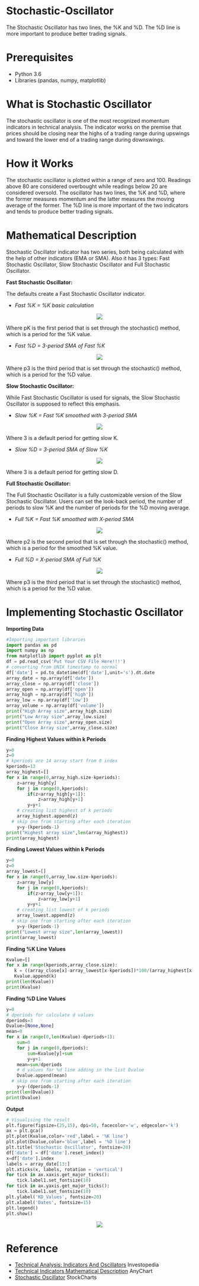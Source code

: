 # Stochastic-Oscillator
The Stochastic Oscillator has two lines, the %K and %D. The %D line is more important to produce better trading signals.
# Prerequisites
* Python 3.6
* Libraries (pandas, numpy, matplotlib)
# What is Stochastic Oscillator
 The stochastic oscillator is one of the most recognized momentum indicators in technical analysis. The indicator works on the premise that prices should be closing near the highs of a trading range during upswings and toward the lower end of a trading range during downswings.
# How it Works
 The stochastic oscillator is plotted within a range of zero and 100. Readings above 80 are considered overbought while readings below 20 are considered oversold. The oscillator has two lines, the %K and %D, where the former measures momentum and the latter measures the moving average of the former. The %D line is more important of the two indicators and tends to produce better trading signals.
# Mathematical Description
Stochastic Oscillator indicator has two series, both being calculated with the help of other indicators (EMA or SMA). Also it has 3 types: Fast Stochastic Oscillator, Slow Stochastic Oscillator and Full Stochastic Oscillator.

**Fast Stochastic Oscillator:**

The defaults create a Fast Stochastic Oscillator indicator.
* *Fast %K = %K basic calculation*
<p align="center"> 
<img src="https://static.anychart.com/images/technical_indicators/fastK.png"></p>

Where pK is the first period that is set through the stochastic() method, which is a period for the %K value.
* *Fast %D = 3-period SMA of Fast %K*
<p align="center"> 
<img src="https://static.anychart.com/images/technical_indicators/fastD.png"></p>

Where p3 is the third period that is set through the stochastic() method, which is a period for the %D value.

**Slow Stochastic Oscillator:**

While Fast Stochastic Oscillator is used for signals, the Slow Stochastic Oscillator is supposed to reflect this emphasis.
* *Slow %K = Fast %K smoothed with 3-period SMA*
<p align="center"> 
<img src="https://static.anychart.com/images/technical_indicators/slowK.png"></p>

Where 3 is a default period for getting slow K.
* *Slow %D = 3-period SMA of Slow %K*
<p align="center"> 
<img src="https://static.anychart.com/images/technical_indicators/slowD.png"></p>

Where 3 is a default period for getting slow D.

**Full Stochastic Oscillator:**

The Full Stochastic Oscillator is a fully customizable version of the Slow Stochastic Oscillator. Users can set the look-back period, the number of periods to slow %K and the number of periods for the %D moving average.
* *Full %K = Fast %K smoothed with X-period SMA*
<p align="center"> 
<img src="https://static.anychart.com/images/technical_indicators/fullK.png"></p>

Where p2 is the second period that is set through the stochastic() method, which is a period for the smoothed %K value.
* *Full %D = X-period SMA of Full %K*
<p align="center"> 
<img src="https://static.anychart.com/images/technical_indicators/fullD.png"></p>

Where p3 is the third period that is set through the stochastic() method, which is a period for the %D value.
# Implementing Stochastic Oscillator
**Importing Data**
```python
#Importing important libraries
import pandas as pd
import numpy as np
from matplotlib import pyplot as plt
df = pd.read_csv('Put Your CSV File Here!!!')
# converting from UNIX timestamp to normal
df['date'] = pd.to_datetime(df['date'],unit='s').dt.date
array_date = np.array(df['date'])
array_close = np.array(df['close'])
array_open = np.array(df['open'])
array_high = np.array(df['high'])
array_low = np.array(df['low'])
array_volume = np.array(df['volume'])
print("High Array size",array_high.size)
print("Low Array size",array_low.size)
print("Open Array size",array_open.size)
print("Close Array size",array_close.size)
```
**Finding Highest Values within k Periods**
```python
y=0
z=0
# kperiods are 14 array start from 0 index
kperiods=13
array_highest=[]
for x in range(0,array_high.size-kperiods):
	z=array_high[y]
	for j in range(0,kperiods):
		if(z<array_high[y+1]):
			z=array_high[y+1]
		y=y+1
	# creating list highest of k periods
	array_highest.append(z)
  # skip one from starting after each iteration
	y=y-(kperiods-1)
print("Highest array size",len(array_highest))
print(array_highest)
```
**Finding Lowest Values within k Periods**
```python
y=0
z=0
array_lowest=[]
for x in range(0,array_low.size-kperiods):
	z=array_low[y]
	for j in range(0,kperiods):
		if(z>array_low[y+1]):
			z=array_low[y+1]
		y=y+1
	# creating list lowest of k periods
	array_lowest.append(z)
  # skip one from starting after each iteration
	y=y-(kperiods-1)
print("Lowest array size",len(array_lowest))
print(array_lowest)
```
**Finding %K Line Values**
```python
Kvalue=[]
for x in range(kperiods,array_close.size):
   k = ((array_close[x]-array_lowest[x-kperiods])*100/(array_highest[x-kperiods]-array_lowest[x-kperiods]))
   Kvalue.append(k)
print(len(Kvalue))
print(Kvalue)
```
**Finding %D Line Values**
```python
y=0
# dperiods for calculate d values
dperiods=3
Dvalue=[None,None]
mean=0
for x in range(0,len(Kvalue)-dperiods+1):
	sum=0
	for j in range(0,dperiods):
		sum=Kvalue[y]+sum
		y=y+1
	mean=sum/dperiods
	# d values for %d line adding in the list Dvalue
	Dvalue.append(mean)
  # skip one from starting after each iteration
	y=y-(dperiods-1)
print(len(Dvalue))
print(Dvalue)
```
**Output**
```python
# Visualising the result
plt.figure(figsize=(25,15), dpi=50, facecolor='w', edgecolor='k')
ax = plt.gca() 
plt.plot(Kvalue,color='red',label = '%K line')
plt.plot(Dvalue,color='blue',label = '%D line')
plt.title('Stochastic Oscillator', fontsize=20)
df['date'] = df['date'].reset_index()
x=df['date'].index
labels = array_date[13:]
plt.xticks(x, labels, rotation = 'vertical')
for tick in ax.xaxis.get_major_ticks():
    tick.label1.set_fontsize(10)
for tick in ax.yaxis.get_major_ticks():
    tick.label1.set_fontsize(10)
plt.ylabel('KD_Values', fontsize=20)
plt.xlabel('Dates', fontsize=15)
plt.legend()
plt.show()
```
<p align="center">
  <img src=https://user-images.githubusercontent.com/26857440/38804573-77031dfc-4190-11e8-954f-1dcc2d2e7d46.PNG></p>
  
# Reference
* [Technical Analysis: Indicators And Oscillators](https://www.investopedia.com/terms/s/stochasticoscillator.asp) Investopedia
* [Technical Indicators Mathematical Description](https://docs.anychart.com/Stock_Charts/Technical_Indicators/Mathematical_Description#stochastic_oscillator) AnyChart
* [Stochastic Oscillator](http://stockcharts.com/school/doku.php?id=chart_school:technical_indicators:stochastic_oscillator_fast_slow_and_full) StockCharts
